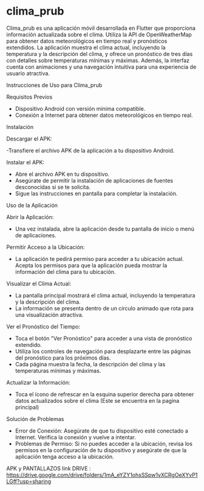 # clima_prub

Clima_prub es una aplicación móvil desarrollada en Flutter que proporciona información actualizada sobre el clima. Utiliza la API de OpenWeatherMap para obtener datos meteorológicos en tiempo real y pronósticos extendidos. La aplicación muestra el clima actual, incluyendo la temperatura y la descripción del clima, y ofrece un pronóstico de tres días con detalles sobre temperaturas mínimas y máximas. Además, la interfaz cuenta con animaciones y una navegación intuitiva para una experiencia de usuario atractiva.

Instrucciones de Uso para Clima_prub

Requisitos Previos

- Dispositivo Android con versión mínima compatible.
- Conexión a Internet para obtener datos meteorológicos en tiempo real.

Instalación

Descargar el APK:

-Transfiere el archivo APK de la aplicación a tu dispositivo Android.

Instalar el APK:

- Abre el archivo APK en tu dispositivo.
- Asegúrate de permitir la instalación de aplicaciones de fuentes desconocidas si se te solicita.
- Sigue las instrucciones en pantalla para completar la instalación.

Uso de la Aplicación

Abrir la Aplicación:

- Una vez instalada, abre la aplicación desde tu pantalla de inicio o menú de aplicaciones.

Permitir Acceso a la Ubicación:

- La aplicación te pedirá permiso para acceder a tu ubicación actual. Acepta los permisos para que la aplicación pueda mostrar la información del clima para tu ubicación.

Visualizar el Clima Actual:

- La pantalla principal mostrará el clima actual, incluyendo la temperatura y la descripción del clima.
- La información se presenta dentro de un círculo animado que rota para una visualización atractiva.

Ver el Pronóstico del Tiempo:

- Toca el botón "Ver Pronóstico" para acceder a una vista de pronóstico extendido.
- Utiliza los controles de navegación para desplazarte entre las páginas del pronóstico para los próximos días.
- Cada página muestra la fecha, la descripción del clima y las temperaturas mínimas y máximas.

Actualizar la Información:

- Toca el ícono de refrescar en la esquina superior derecha para obtener datos actualizados sobre el clima (Este se encuentra en la pagina principal)

Solución de Problemas

+ Error de Conexión: Asegúrate de que tu dispositivo esté conectado a Internet. Verifica la conexión y vuelve a intentar.
+ Problemas de Permiso: Si no puedes acceder a la ubicación, revisa los permisos en la configuración de tu dispositivo y asegúrate de que la aplicación tenga acceso a la ubicación.

APK y PANTALLAZOS link DRIVE : https://drive.google.com/drive/folders/1mA_eYZY1ohsSSpw1vXCRgOeXYvP1LGff?usp=sharing
